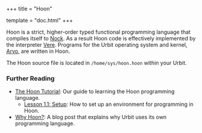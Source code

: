 +++ title = "Hoon"

template = "doc.html" +++

Hoon is a strict, higher-order typed functional programming language that
compiles itself to [Nock](../nock). As a result Hoon code is effectively
implemented by the interpreter [Vere](../vere). Programs for the Urbit operating
system and kernel, [Arvo](../arvo), are written in Hoon.

The Hoon source file is located in `/home/sys/hoon.hoon` within your Urbit.

### Further Reading

- [The Hoon Tutorial](/docs/hoon/hoon-school/): Our guide to learning the Hoon
  programming language.
  - [Lesson 1.1: Setup](/docs/hoon/hoon-school/nouns): How to set up an
    environment for programming in Hoon.
- [Why Hoon?](/blog/why-hoon): A blog post that explains why Urbit uses its own
  programming language.
